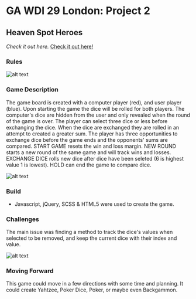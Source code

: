 # GA WDI 29 London: Project 2

## Heaven Spot Heroes

*Check it out here.* [Check it out here!](https://heaven-spot-heroes.herokuapp.com/)

### Rules
![alt text](dice-sums-rules.png "Logo Title Text 1")
### Game Description

The game board is created with a computer player (red), and user player (blue). Upon starting the game the dice will be rolled for both players. The computer's dice are hidden from the user and only revealed when the round of the game is over. The player can select three dice or less before exchanging the dice.
When the dice are exchanged they are rolled in an attempt to created a greater sum. The player has three opportunities to exchange dice before the game ends and the opponents' sums are compared. START GAME resets the win and loss margin. NEW ROUND starts a new round of the same game and will track wins and losses. EXCHANGE DICE rolls new dice after dice have been seleted (6 is highest value 1 is lowest). HOLD can end the game to compare dice.

![alt text](dice-sums-title.png "Logo Title Text 1")


### Build

* Javascript, jQuery, SCSS & HTML5 were used to create the game.

### Challenges

The main issue was finding a method to track the dice's values when selected to be removed, and keep the current dice with their index and value.

![alt text](dice-sums-win.png "Logo Title Text 1")

### Moving Forward

This game could move in a few directions with some time and planning. It could create Yahtzee, Poker Dice, Poker, or maybe even Backgammon.
